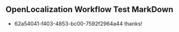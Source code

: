 ## OpenLocalization Workflow Test MarkDown
* 62a54041-f403-4853-bc00-7592f2964a44 thanks!

<!--HONumber=Nov16_HO3-->


